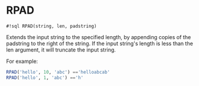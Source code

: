 # RPAD

`#!sql RPAD(string, len, padstring)`

Extends the input string to the specified length, by
appending copies of the padstring to the right of the
string. If the input string's length is less than the len
argument, it will truncate the input string.

For example:

```sql
RPAD('hello', 10, 'abc') =='helloabcab'
RPAD('hello', 1, 'abc') =='h'
```
